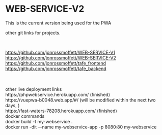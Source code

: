 # WEB-SERVICE-V2
This is the current version being used for the PWA
<br>


other git links for projects.

<br>

https://github.com/jonrossmoffett/WEB-SERVICE-V1 
<br>
https://github.com/jonrossmoffett/WEB-SERVICE-V2
<br>
https://github.com/jonrossmoffett/tafe_frontend
<br>
https://github.com/jonrossmoffett/tafe_backend
<br>

<br>
<br>
other live deployment links
<br>
https://phpwebservice.herokuapp.com/ (finished)
<br>
https://vuepwa-b0048.web.app/#/ (will be modified within the next two days, )
<br>
https://fast-waters-78208.herokuapp.com/ (finished)

<br>
docker commands
<br>
docker build -t my-webservice .
<br>
docker run -dit --name my-webservice-app -p 8080:80 my-webservice
